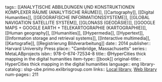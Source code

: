 tags:: [[ANALYTISCHE ABBILDUNGEN UND KONSTRUKTIONEN KOMPLEXER RÄUME (ANALYTISCHE RÄUME)]], [[Cartography]], [[Digital Humanities]], [[GEOGRAFISCHE INFORMATIONSSYSTEME]], [[GLOBAL NAVIGATION SATELLITE SYSTEM]], [[GLONASS (GEODÄSIE)]], [[GOOGLE MAPS + GOOGLE EARTH + TELEKARTOGRAPHIE (KARTOGRAPHIE)]], [[Human geography]], [[Humanities]], [[Hypermedia]], [[Hypertext]], [[Information storage and retrieval systems]], [[Interactive multimedia]], [[Kartografie]], [[Registrierung Bildverarbeitung]]
date:: 2014
publisher:: Harvard University Press
place:: "Cambridge, Massachusetts"
series:: MetaLABprojects
isbn:: 978-0-674-72534-8
title:: @HyperCities thick mapping in the digital humanities
item-type:: [[book]]
original-title:: HyperCities thick mapping in the digital humanities
language:: eng
library-catalog:: slsp-ube.primo.exlibrisgroup.com
links:: [Local library](zotero://select/groups/2386895/items/3N28F3IG), [Web library](https://www.zotero.org/groups/2386895/items/3N28F3IG)
num-pages:: 211
